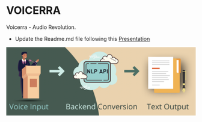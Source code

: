 # VOICERRA

Voicerra - Audio Revolution.

* Update the Readme.md file following this [Presentation][link]

[link]: https://www.canva.com/design/DAFL7VmlLGM/Qyu6yU-HWp938SKF7U_48Q/view?utm_content=DAFL7VmlLGM&utm_campaign=designshare&utm_medium=link2&utm_source=sharebutton

![alt text](assets/images/readme1.png)
